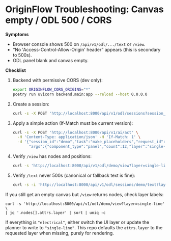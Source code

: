# OriginFlow Troubleshooting: Canvas empty / ODL 500 / CORS

**Symptoms**
- Browser console shows 500 on `/api/v1/odl/.../text` or `/view`.
- “No 'Access-Control-Allow-Origin' header” appears (this is secondary to 500s).
- ODL panel blank and canvas empty.

**Checklist**
1. Backend with permissive CORS (dev only):
   ```bash
   export ORIGINFLOW_CORS_ORIGINS="*"
   poetry run uvicorn backend.main:app --reload --host 0.0.0.0
   ```
2. Create a session:
   ```bash
   curl -s -X POST 'http://localhost:8000/api/v1/odl/sessions?session_id=demo'
   ```
3. Apply a simple action (If-Match must be current version):
   ```bash
   curl -s -X POST 'http://localhost:8000/api/v1/ai/act' \
     -H 'Content-Type: application/json' -H 'If-Match: 1' \
     -d '{"session_id":"demo","task":"make_placeholders","request_id":"r1",\
          "args":{"component_type":"panel","count":12,"layer":"single-line"}}'
   ```
4. Verify `/view` has nodes and positions:
   ```bash
   curl -s 'http://localhost:8000/api/v1/odl/demo/view?layer=single-line' | jq '.nodes[0]'
   ```
5. Verify `/text` never 500s (canonical or fallback text is fine):
   ```bash
   curl -s -i 'http://localhost:8000/api/v1/odl/sessions/demo/text?layer=single-line'
   ```

If you still get an empty canvas but `/view` returns nodes, check layer labels:
```
curl -s 'http://localhost:8000/api/v1/odl/demo/view?layer=single-line' \
| jq '.nodes[].attrs.layer' | sort | uniq -c
```
If everything is `"electrical"`, either switch the UI layer or update the planner to
write to `"single-line"`. This repo defaults the `attrs.layer` to the requested layer
when missing, purely for rendering.
